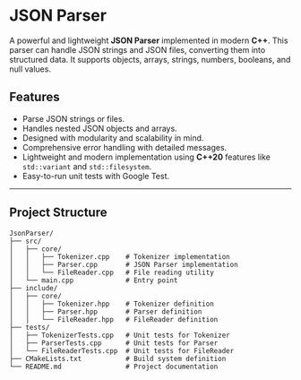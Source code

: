 # JSON Parser

A powerful and lightweight **JSON Parser** implemented in modern **C++**. This parser can handle JSON strings and JSON files, converting them into structured data. It supports objects, arrays, strings, numbers, booleans, and null values.

## **Features**

- Parse JSON strings or files.
- Handles nested JSON objects and arrays.
- Designed with modularity and scalability in mind.
- Comprehensive error handling with detailed messages.
- Lightweight and modern implementation using **C++20** features like `std::variant` and `std::filesystem`.
- Easy-to-run unit tests with Google Test.

---

## **Project Structure**

```plaintext
JsonParser/
├── src/
│   ├── core/
│   │   ├── Tokenizer.cpp    # Tokenizer implementation
│   │   ├── Parser.cpp       # JSON Parser implementation
│   │   └── FileReader.cpp   # File reading utility
│   └── main.cpp             # Entry point
├── include/
│   ├── core/
│   │   ├── Tokenizer.hpp    # Tokenizer definition
│   │   ├── Parser.hpp       # Parser definition
│   │   └── FileReader.hpp   # FileReader definition
├── tests/
│   ├── TokenizerTests.cpp   # Unit tests for Tokenizer
│   ├── ParserTests.cpp      # Unit tests for Parser
│   └── FileReaderTests.cpp  # Unit tests for FileReader
├── CMakeLists.txt           # Build system definition
└── README.md                # Project documentation
